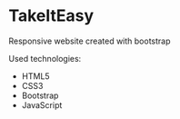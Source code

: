 # TakeItEasy
Responsive website created with bootstrap

Used technologies:
<ul>
<li>HTML5</li>
<li>CSS3</li>
<li>Bootstrap</li>
<li>JavaScript</li>
</ul>
